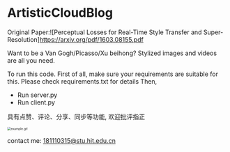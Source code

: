 # ArtisticCloudBlog
Original Paper:![Perceptual Losses for Real-Time Style Transfer and Super-Resolution]https://arxiv.org/pdf/1603.08155.pdf

Want to be a Van Gogh/Picasso/Xu beihong? Stylized images and videos are all you need.

To run this code.
First of all, make sure your requirements are suitable for this. Please check requirements.txt for details
Then,
- Run server.py
- Run client.py

具有点赞、评论、分享、同步等功能, 欢迎批评指正


<img src="example.gif" alt="example.gif" style="zoom:50%;" />

contact me: 181110315@stu.hit.edu.cn
